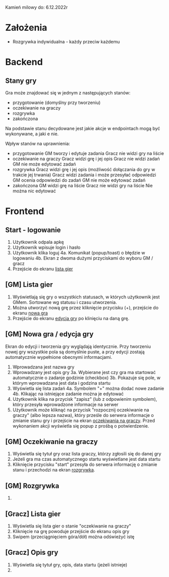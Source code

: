 Kamień milowy do: 6.12.2022r

# Założenia
- Rozgrywka indywidualna - każdy przeciw każdemu

# Backend

## Stany gry
Gra może znajdować się w jednym z następujących stanów:
- przygotowanie (domyślny przy tworzeniu)
- oczekiwanie na graczy
- rozgrywka
- zakończona

Na podstawie stanu decydowane jest jakie akcje w endpointach mogą być wykonywane, a jaki e nie. 

Wpływ stanów na uprawnienia:
- przygotowanie
  GM tworzy i edytuje zadania
  Gracz nie widzi gry na liście
- oczekiwanie na graczy
  Gracz widzi grę i jej opis
  Gracz nie widzi zadań
  GM nie może edytować zadań
- rozgrywka
  Gracz widzi grę i jej opis (możliwość dołączania do gry w trakcie jej trwania)
  Gracz widzi zadania i może przesyłać odpowiedzi
  GM ocenia odpowiedzi do zadań
  GM nie może edytować zadań
- zakończona
  GM widzi grę na liście
  Gracz nie widzi gry na liście
  Nie można nic edytować

  
# Frontend

## Start - logowanie
1. Użytkownik odpala apkę
2. Użytkownik wpisuje login i hasło
3. Użytkownik klika loguj
4a. Komunikat (popup/toast) o błędzie w logowaniu
4b. Ekran z dwoma dużymi przyciskami do wyboru GM / gracz
5. Przejście do ekranu [lista gier](#lista-gier)

## [GM] Lista gier
1. Wyświetlają się gry o wszystkich statusach, w których użytkownik jest GMem. Sortowane wg statusu i czasu utworzenia.
2. Można utworzyć nową grę przez kliknięcie przycisku (+), przejście do ekranu [nowa gra](#nowa-gra)
3. Przejście do ekranu [edycja gry](#edycja-gry) po klinięciu na daną grę.

## [GM] Nowa gra / edycja gry
Ekran do edycji i tworzenia gry wyglądają identycznie. Przy tworzeniu nowej gry wszystkie pola są domyślnie puste, a przy edycji zostają automatycznie wypełnione obecnymi informacjami.
1. Wprowadzana jest nazwa gry
2. Wprowadzany jest opis gry
3a. Wybierane jest czy gra ma startować automatycznie o zadanje godzinie (checkbox)
3b. Pokazuje się pole, w którym wprowadzana jest data i godzina startu
4. Wyświetla się lista zadań
4a. Symbolem "+" można dodać nowe zadanie
4b. Klikając na istniejące zadanie można je edytować
5. Użytkownik klika na przycisk "zapisz" (lub z odpowienim symbolem), który przesyła wprowadzone informacje na serwer
6. Użytkownik może kliknąć na przycisk "rozpocznij oczekiwanie na graczy" (albo lepsza nazwa), który prześle do serwera informacje o zmianie stanu gry i przejście na ekran [oczekiwania na graczy](). Przed wykonaniem akcji wyświetla się popup z prośbą o potwierdzenie.

## [GM] Oczekiwanie na graczy
1. Wyświetla się tytuł gry oraz lista graczy, którzy zgłosili się do danej gry
2. Jeżeli gra ma czas automatycznego startu wyświetlane jest data startu
2. Kliknięcie przycisku "start" przesyła do serwera informację o zmianie stanu i przechodzi na ekran [rozgrywka]().

## [GM] Rozgrywka
1. 

## [Gracz] Lista gier
1. Wyświetla się lista gier o stanie "oczekiwanie na graczy"
2. Kliknięcie na grę powoduje przejście do ekranu opis gry
3. Swipem (przeciągnięciem góra/dół) można odświeżyć istę

## [Gracz] Opis gry
1. Wyświetla się tytuł gry, opis, data startu (jeżeli istnieje)
2. 

